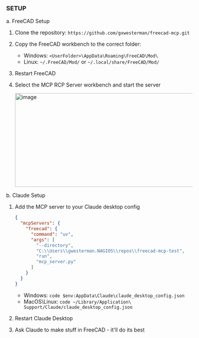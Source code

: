 ﻿### SETUP
a. FreeCAD Setup
  1. Clone the repository: `https://github.com/gxwesterman/freecad-mcp.git`
  2. Copy the FreeCAD workbench to the correct folder:
      - Windows: `<UserFolder>\AppData\Roaming\FreeCAD\Mod\`
      - Linux: `~/.FreeCAD/Mod/` or `~/.local/share/FreeCAD/Mod/`
  3. Restart FreeCAD
  4. Select the MCP RCP Server workbench and start the server
  
      <img width="752" height="253" alt="image" src="https://github.com/user-attachments/assets/72c1db90-3f18-4cb5-babb-ad052836d301" />

b. Claude Setup
1. Add the MCP server to your Claude desktop config

    ```json
    {
      "mcpServers": {
        "freecad": {
          "command": "uv",
          "args": [
            "--directory",
            "C:\\Users\\gwesterman.NAGIOS\\repos\\freecad-mcp-test",
            "run",
            "mcp_server.py"
          ]
        }
      }
    }
    ```

   - Windows: `code $env:AppData\Claude\claude_desktop_config.json`
   - MacOS\Linux: `code ~/Library/Application\ Support/Claude/claude_desktop_config.json`
2. Restart Claude Desktop
3. Ask Claude to make stuff in FreeCAD - it'll do its best


